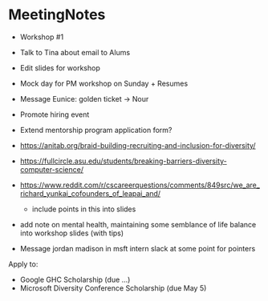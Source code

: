 # MeetingNotes

- Workshop #1
- Talk to Tina about email to Alums
- Edit slides for workshop
- Mock day for PM workshop on Sunday + Resumes 
- Message Eunice: golden ticket -> Nour
- Promote hiring event 
- Extend mentorship program application form?
- https://anitab.org/braid-building-recruiting-and-inclusion-for-diversity/
- https://fullcircle.asu.edu/students/breaking-barriers-diversity-computer-science/
- https://www.reddit.com/r/cscareerquestions/comments/849src/we_are_richard_yunkai_cofounders_of_leapai_and/
  - include points in this into slides
- add note on mental health, maintaining some semblance of life balance into  workshop slides (with tips)



- Message jordan madison in msft intern slack at some point for pointers


Apply to: 
  - Google GHC Scholarship (due ...)
  - Microsoft Diversity Conference Scholarship (due May 5)
